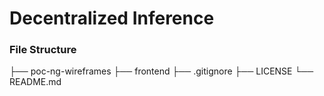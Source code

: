 # Decentralized Inference

### File Structure
├── poc-ng-wireframes
├── frontend
├── .gitignore
├── LICENSE
└── README.md
